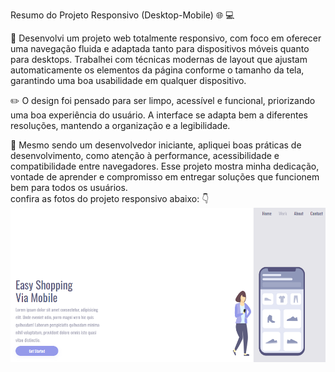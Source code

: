 Resumo do Projeto Responsivo (Desktop-Mobile) :globe_with_meridians: :computer:

:hammer: Desenvolvi um projeto web totalmente responsivo, com foco em oferecer uma navegação fluida e adaptada tanto para dispositivos móveis quanto para desktops. Trabalhei com técnicas modernas de layout que ajustam automaticamente os elementos da página conforme o tamanho da tela, garantindo uma boa usabilidade em qualquer dispositivo.

:pencil2: O design foi pensado para ser limpo, acessível e funcional, priorizando uma boa experiência do usuário. A interface se adapta bem a diferentes resoluções, mantendo a organização e a legibilidade.

:seedling: Mesmo sendo um desenvolvedor iniciante, apliquei boas práticas de desenvolvimento, como atenção à performance, acessibilidade e compatibilidade entre navegadores. Esse projeto mostra minha dedicação, vontade de aprender e compromisso em entregar soluções que funcionem bem para todos os usuários.
<br>
confira as fotos do projeto responsivo abaixo: :point_down:
<br>
<img src="https://github.com/Eliassilva98/Projeto-Desktop-Mobile-Responsivo/blob/main/assets/Captura%20de%20tela%202025-06-05%20131831.png?raw=true" alt="logo-projeto" />
<br>
